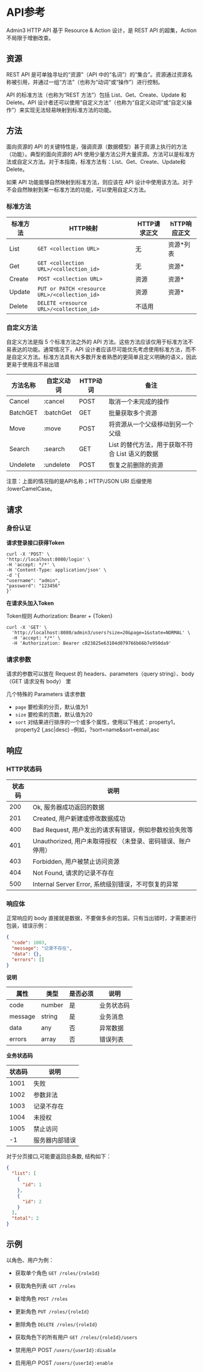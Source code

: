 # API参考

Admin3 HTTP API 基于 Resource & Action 设计，是 REST API 的超集，Action不局限于增删改查。

## 资源

REST API 是可单独寻址的“资源”（API 中的“名词”）的“集合”。资源通过资源名称被引用，并通过一组“方法”（也称为“动词”或“操作”）进行控制。

API 的标准方法（也称为“REST 方法”）包括 List、Get、Create、Update 和 Delete。API
设计者还可以使用“自定义方法”（也称为“自定义动词”或“自定义操作”）来实现无法轻易映射到标准方法的功能。

## 方法

面向资源的 API 的关键特性是，强调资源（数据模型）甚于资源上执行的方法（功能）。典型的面向资源的 API
使用少量方法公开大量资源。方法可以是标准方法或自定义方法。对于本指南，标准方法有：List、Get、Create、Update和 Delete。

如果 API 功能能够自然映射到标准方法，则应该在 API 设计中使用该方法。对于不会自然映射到某一标准方法的功能，可以使用自定义方法。

### 标准方法

| 标准方法   | HTTP映射                                        | HTTP请求正文 | hTTP响应正文 |
|--------|-----------------------------------------------|----------|----------|
| List   | `GET <collection URL>`                         | 无        | 资源*列表    |
| Get    | `GET <collection URL>/<collection_id>`          | 无        | 资源*      |
| Create | `POST <collection URL>`                         | 资源       | 资源*      |
| Update | `PUT or PATCH <resource URL>/<collection_id>` | 资源       | 资源*      |
| Delete | `DELETE <resource URL>/<collection_id>`         | 不适用      |          |

### 自定义方法

自定义方法是指 5 个标准方法之外的 API 方法。这些方法应该仅用于标准方法不易表达的功能。通常情况下，API
设计者应该尽可能优先考虑使用标准方法，而不是自定义方法。标准方法具有大多数开发者熟悉的更简单且定义明确的语义，因此更易于使用且不易出错

| 方法名称     | 自定义动词     | HTTP动词 | 备注                            |
|----------|-----------|--------|-------------------------------|
| Cancel   | :cancel   | POST   | 取消一个未完成的操作                    |
| BatchGET | :batchGet | GET    | 批量获取多个资源                      |
| Move     | :move     | POST   | 将资源从一个父级移动到另一个父级              |
| Search   | :search   | GET    | List 的替代方法，用于获取不符合 List 语义的数据 |
| Undelete | :undelete | POST   | 恢复之前删除的资源 |

注意：上面的情况指的是API名称；HTTP/JSON URI 后缀使用 :lowerCamelCase。

## 请求

### 身份认证

**请求登录接口获得Token**

```
curl -X 'POST' \
'http://localhost:8080/login' \
-H 'accept: */*' \
-H 'Content-Type: application/json' \
-d '{
"username": "admin",
"password": "123456"
}'
```

**在请求头加入Token**

Token规则 Authorization: Bearer + {Token}

```
curl -X 'GET' \
  'http://localhost:8080/admin3/users?size=20&page=1&state=NORMAL' \
  -H 'accept: */*' \
  -H 'Authorization: Bearer c023825e63104d079766b66b7e950da9'
```

### 请求参数

请求的参数可以放在 Request 的 headers、parameters（query string）、body（GET 请求没有 body） 里

几个特殊的 Parameters 请求参数

* `page`  要检索的分页，默认值为1
* `size`  要检索的页数，默认值为20
* `sort`  对结果进行排序的一个或多个属性，使用以下格式：property1，property2 (,asc|desc) –例如，?sort=name&sort=email,asc

## 响应

### HTTP状态码

| 状态码 | 说明                                    |
|-----|---------------------------------------|
| 200 | Ok, 服务器成功返回的数据                        |
| 201 | Created, 用户新建或修改数据成功                  |
| 400 | Bad Request, 用户发出的请求有错误，例如参数校验失败等     |
| 401 | Unauthorized, 用户未取得授权 （未登录、密码错误、账户停用） |
| 403 | Forbidden, 用户被禁止访问资源                  |
| 404 | Not Found, 请求的记录不存在                   |
| 500 | Internal Server Error, 系统级别错误，不可恢复的异常 |

### 响应体

正常响应的 body 直接就是数据，不要做多余的包装。只有当出错时，才需要进行包装，错误示例：

```json
{
  "code": 1003,
  "message": "记录不存在",
  "data": {},
  "errors": []
}
```

**说明**

| 属性      | 类型     | 是否必须 | 说明    |
|---------|--------|------|-------|
| code    | number | 是    | 业务状态码 |
| message | string | 是    | 业务消息  |
| data    | any    | 否    | 异常数据  |
| errors  | array  | 否    | 错误列表  |

 **业务状态码**

| 状态码  | 说明      |
|------|---------|
| 1001 | 失败      |
| 1002 | 参数非法    |
| 1003 | 记录不存在   |
| 1004 | 未授权     |
| 1005 | 禁止访问    |
| -1   | 服务器内部错误 |

对于分页接口,可能要返回总条数, 结构如下：
```json lines
{
  "list": [
    {
      "id": 1
    },
    {
      "id": 2
    }
  ],
  "total": 2
}
```

## 示例

以角色、用户为例：

* 获取单个角色 `GET /roles/{roleId}`

* 获取角色列表 `GET /roles`

* 新增角色 `POST /roles`

* 更新角色 `PUT /roles/{roleId}`

* 删除角色 `DELETE /roles/{roleId}`

* 获取角色下的所有用户 `GET /roles/{roleId}/users`

* 禁用用户 POST `/users/{userId}:disable`

* 启用用户 POST `/users/{userId}:enable`
